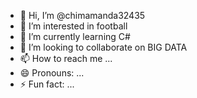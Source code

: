 - 👋 Hi, I’m @chimamanda32435
- 👀 I’m interested in football
- 🌱 I’m currently learning C#
- 💞️ I’m looking to collaborate on BIG DATA
- 📫 How to reach me ...
- 😄 Pronouns: ...
- ⚡ Fun fact: ...

<!---
chimamanda32435/chimamanda32435 is a ✨ special ✨ repository because its `README.md` (this file) appears on your GitHub profile.
You can click the Preview link to take a look at your changes.
--->
